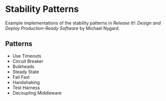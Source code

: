 # Stability Patterns

Example implementations of the stability patterns in _Release It!: Design and Deploy Production-Ready Software_ by Michael Nygard.

## Patterns

* Use Timeouts
* Circuit Breaker
* Bulkheads
* Steady State
* Fail Fast
* Handshaking
* Test Harness
* Decoupling Middleware
